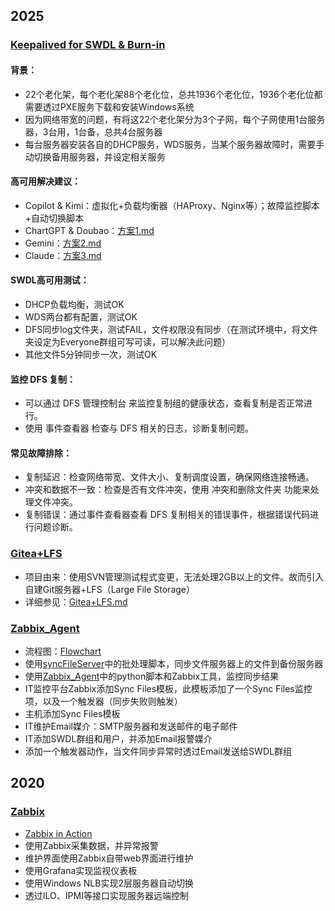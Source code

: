 ## 2025

### [Keepalived for SWDL & Burn-in](https://github.com/Charles-Miao/DevOps/tree/master/2025/Keepalived_for_SWDL&Burn-in)

#### 背景：
- 22个老化架，每个老化架88个老化位，总共1936个老化位，1936个老化位都需要透过PXE服务下载和安装Windows系统
- 因为网络带宽的问题，有将这22个老化架分为3个子网，每个子网使用1台服务器，3台用，1台备，总共4台服务器
- 每台服务器安装各自的DHCP服务，WDS服务，当某个服务器故障时，需要手动切换备用服务器，并设定相关服务

#### 高可用解决建议：
- Copilot & Kimi：虚拟化+负载均衡器（HAProxy、Nginx等）；故障监控脚本+自动切换脚本
- ChartGPT & Doubao：[方案1.md](https://github.com/Charles-Miao/DevOps/tree/master/2025/Keepalived_for_SWDL&Burn-in/方案1.md)
- Gemini：[方案2.md](https://github.com/Charles-Miao/DevOps/tree/master/2025/Keepalived_for_SWDL&Burn-in/方案2.md)
- Claude：[方案3.md](https://github.com/Charles-Miao/DevOps/tree/master/2025/Keepalived_for_SWDL&Burn-in/方案3.md)

#### SWDL高可用测试：

- DHCP负载均衡，测试OK
- WDS两台都有配置，测试OK
- DFS同步log文件夹，测试FAIL，文件权限没有同步（在测试环境中，将文件夹设定为Everyone群组可写可读，可以解决此问题）
- 其他文件5分钟同步一次，测试OK

#### 监控 DFS 复制：

- 可以通过 DFS 管理控制台 来监控复制组的健康状态，查看复制是否正常进行。
- 使用 事件查看器 检查与 DFS 相关的日志，诊断复制问题。

#### 常见故障排除：

- 复制延迟：检查网络带宽、文件大小、复制调度设置，确保网络连接畅通。
- 冲突和数据不一致：检查是否有文件冲突，使用 冲突和删除文件夹 功能来处理文件冲突。
- 复制错误：通过事件查看器查看 DFS 复制相关的错误事件，根据错误代码进行问题诊断。

### [Gitea+LFS](https://github.com/Charles-Miao/DevOps/tree/master/2025/Gitea+LFS)

- 项目由来：使用SVN管理测试程式变更，无法处理2GB以上的文件。故而引入自建Git服务器+LFS（Large File Storage）
- 详细参见：[Gitea+LFS.md](https://github.com/Charles-Miao/DevOps/tree/master/2025/Gitea+LFS/Gitea+LFS.md)

### [Zabbix_Agent](https://github.com/Charles-Miao/DevOps/tree/master/2025/Zabbix_Agent)

- 流程图：[Flowchart](https://github.com/Charles-Miao/DevOps/blob/master/2025/Zabbix_Agent/flowchart.md)
- 使用[syncFileServer](https://github.com/Charles-Miao/Batch-in-Action/tree/master/2025/SyncFileServer)中的批处理脚本，同步文件服务器上的文件到备份服务器
- 使用[Zabbix_Agent](https://github.com/Charles-Miao/DevOps/tree/master/2025/Zabbix_Agent)中的python脚本和Zabbix工具，监控同步结果
- IT监控平台Zabbix添加Sync Files模板，此模板添加了一个Sync Files监控项，以及一个触发器（同步失败则触发）
- 主机添加Sync Files模板
- IT维护Email媒介：SMTP服务器和发送邮件的电子邮件
- IT添加SWDL群组和用户，并添加Email报警媒介
- 添加一个触发器动作，当文件同步异常时透过Email发送给SWDL群组

## 2020

### [Zabbix](https://github.com/Charles-Miao/DevOps/tree/master/2020/Zabbix/Ver2.0)

- [Zabbix in Action](https://charles-miao.github.io/tags/Zabbix/)
- 使用Zabbix采集数据，并异常报警
- 维护界面使用Zabbix自带web界面进行维护
- 使用Grafana实现监视仪表板
- 使用Windows NLB实现2层服务器自动切换
- 透过ILO、IPMI等接口实现服务器远端控制